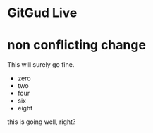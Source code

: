 # GitGud Live

# non conflicting change

This will surely go fine.

- zero
- two
- four
- six
- eight


this is going well, right?
